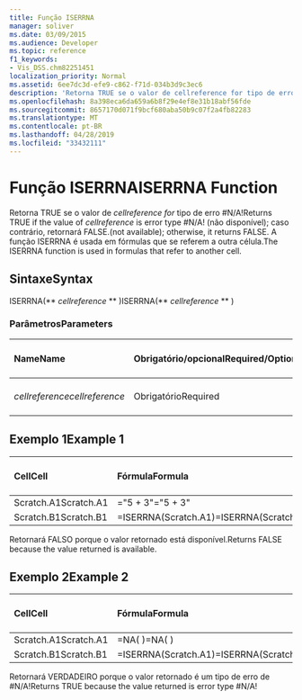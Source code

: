 ```yaml
---
title: Função ISERRNA
manager: soliver
ms.date: 03/09/2015
ms.audience: Developer
ms.topic: reference
f1_keywords:
- Vis_DSS.chm82251451
localization_priority: Normal
ms.assetid: 6ee7dc3d-efe9-c862-f71d-034b3d9c3ec6
description: 'Retorna TRUE se o valor de cellreference for tipo de erro #N/A! (não disponível); caso contrário, retornará FALSE. A função ISERRNA é usada em fórmulas que se referem a outra célula.'
ms.openlocfilehash: 8a398eca6da659a6b8f29e4ef8e31b18abf56fde
ms.sourcegitcommit: 8657170d071f9bcf680aba50b9c07f2a4fb82283
ms.translationtype: MT
ms.contentlocale: pt-BR
ms.lasthandoff: 04/28/2019
ms.locfileid: "33432111"
---
```

# <a name="iserrna-function"></a><span data-ttu-id="8dd9f-105">Função ISERRNA</span><span class="sxs-lookup"><span data-stu-id="8dd9f-105">ISERRNA Function</span></span>

<span data-ttu-id="8dd9f-106">Retorna TRUE se o valor de  _cellreference for_ tipo de erro #N/A!</span><span class="sxs-lookup"><span data-stu-id="8dd9f-106">Returns TRUE if the value of  _cellreference_ is error type #N/A!</span></span> <span data-ttu-id="8dd9f-107">(não disponível); caso contrário, retornará FALSE.</span><span class="sxs-lookup"><span data-stu-id="8dd9f-107">(not available); otherwise, it returns FALSE.</span></span> <span data-ttu-id="8dd9f-108">A função ISERRNA é usada em fórmulas que se referem a outra célula.</span><span class="sxs-lookup"><span data-stu-id="8dd9f-108">The ISERRNA function is used in formulas that refer to another cell.</span></span> 
  
## <a name="syntax"></a><span data-ttu-id="8dd9f-109">Sintaxe</span><span class="sxs-lookup"><span data-stu-id="8dd9f-109">Syntax</span></span>

<span data-ttu-id="8dd9f-110">ISERRNA(\*\* *cellreference* \*\* )</span><span class="sxs-lookup"><span data-stu-id="8dd9f-110">ISERRNA(\*\* *cellreference* \*\* )</span></span> 
  
### <a name="parameters"></a><span data-ttu-id="8dd9f-111">Parâmetros</span><span class="sxs-lookup"><span data-stu-id="8dd9f-111">Parameters</span></span>

|<span data-ttu-id="8dd9f-112">**Name**</span><span class="sxs-lookup"><span data-stu-id="8dd9f-112">**Name**</span></span>|<span data-ttu-id="8dd9f-113">**Obrigatório/opcional**</span><span class="sxs-lookup"><span data-stu-id="8dd9f-113">**Required/Optional**</span></span>|<span data-ttu-id="8dd9f-114">**Tipo de dados**</span><span class="sxs-lookup"><span data-stu-id="8dd9f-114">**Data Type**</span></span>|<span data-ttu-id="8dd9f-115">**Descrição**</span><span class="sxs-lookup"><span data-stu-id="8dd9f-115">**Description**</span></span>|
|:-----|:-----|:-----|:-----|
| <span data-ttu-id="8dd9f-116">_cellreference_</span><span class="sxs-lookup"><span data-stu-id="8dd9f-116">_cellreference_</span></span> <br/> |<span data-ttu-id="8dd9f-117">Obrigatório</span><span class="sxs-lookup"><span data-stu-id="8dd9f-117">Required</span></span>  <br/> |<span data-ttu-id="8dd9f-118">**String**</span><span class="sxs-lookup"><span data-stu-id="8dd9f-118">**String**</span></span> <br/> |<span data-ttu-id="8dd9f-119">Referência a uma célula.</span><span class="sxs-lookup"><span data-stu-id="8dd9f-119">Reference to a cell.</span></span>  <br/> |
   
## <a name="example-1"></a><span data-ttu-id="8dd9f-120">Exemplo 1</span><span class="sxs-lookup"><span data-stu-id="8dd9f-120">Example 1</span></span>

|<span data-ttu-id="8dd9f-121">**Cell**</span><span class="sxs-lookup"><span data-stu-id="8dd9f-121">**Cell**</span></span>|<span data-ttu-id="8dd9f-122">**Fórmula**</span><span class="sxs-lookup"><span data-stu-id="8dd9f-122">**Formula**</span></span>|<span data-ttu-id="8dd9f-123">**Valor retornado**</span><span class="sxs-lookup"><span data-stu-id="8dd9f-123">**Value returned**</span></span>|
|:-----|:-----|:-----|
|<span data-ttu-id="8dd9f-124">Scratch.A1</span><span class="sxs-lookup"><span data-stu-id="8dd9f-124">Scratch.A1</span></span>  <br/> |<span data-ttu-id="8dd9f-125">="5 + 3"</span><span class="sxs-lookup"><span data-stu-id="8dd9f-125">="5 + 3"</span></span>  <br/> |<span data-ttu-id="8dd9f-126">"8"</span><span class="sxs-lookup"><span data-stu-id="8dd9f-126">"8"</span></span>  <br/> |
|<span data-ttu-id="8dd9f-127">Scratch.B1</span><span class="sxs-lookup"><span data-stu-id="8dd9f-127">Scratch.B1</span></span>  <br/> |<span data-ttu-id="8dd9f-128">=ISERRNA(Scratch.A1)</span><span class="sxs-lookup"><span data-stu-id="8dd9f-128">=ISERRNA(Scratch.A1)</span></span>  <br/> |<span data-ttu-id="8dd9f-129">FALSE</span><span class="sxs-lookup"><span data-stu-id="8dd9f-129">FALSE</span></span>  <br/> |
   
<span data-ttu-id="8dd9f-130">Retornará FALSO porque o valor retornado está disponível.</span><span class="sxs-lookup"><span data-stu-id="8dd9f-130">Returns FALSE because the value returned is available.</span></span>
  
## <a name="example-2"></a><span data-ttu-id="8dd9f-131">Exemplo 2</span><span class="sxs-lookup"><span data-stu-id="8dd9f-131">Example 2</span></span>

|<span data-ttu-id="8dd9f-132">**Cell**</span><span class="sxs-lookup"><span data-stu-id="8dd9f-132">**Cell**</span></span>|<span data-ttu-id="8dd9f-133">**Fórmula**</span><span class="sxs-lookup"><span data-stu-id="8dd9f-133">**Formula**</span></span>|<span data-ttu-id="8dd9f-134">**Valor retornado**</span><span class="sxs-lookup"><span data-stu-id="8dd9f-134">**Value returned**</span></span>|
|:-----|:-----|:-----|
|<span data-ttu-id="8dd9f-135">Scratch.A1</span><span class="sxs-lookup"><span data-stu-id="8dd9f-135">Scratch.A1</span></span>  <br/> |<span data-ttu-id="8dd9f-136">=NA( )</span><span class="sxs-lookup"><span data-stu-id="8dd9f-136">=NA( )</span></span>  <br/> |<span data-ttu-id="8dd9f-137">#N/A!</span><span class="sxs-lookup"><span data-stu-id="8dd9f-137">#N/A!</span></span>  <br/> |
|<span data-ttu-id="8dd9f-138">Scratch.B1</span><span class="sxs-lookup"><span data-stu-id="8dd9f-138">Scratch.B1</span></span>  <br/> |<span data-ttu-id="8dd9f-139">=ISERRNA(Scratch.A1)</span><span class="sxs-lookup"><span data-stu-id="8dd9f-139">=ISERRNA(Scratch.A1)</span></span>  <br/> |<span data-ttu-id="8dd9f-140">TRUE</span><span class="sxs-lookup"><span data-stu-id="8dd9f-140">TRUE</span></span>  <br/> |
   
<span data-ttu-id="8dd9f-141">Retornará VERDADEIRO porque o valor retornado é um tipo de erro de #N/A!</span><span class="sxs-lookup"><span data-stu-id="8dd9f-141">Returns TRUE because the value returned is error type #N/A!</span></span>
  

